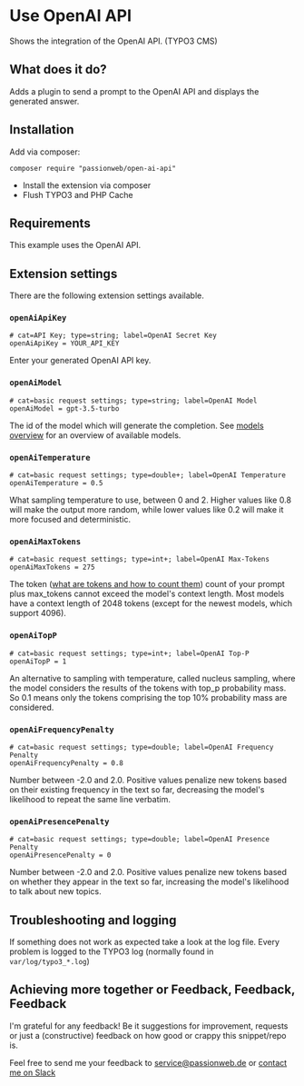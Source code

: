 # Use OpenAI API

Shows the integration of the OpenAI API. (TYPO3 CMS)

## What does it do?

Adds a plugin to send a prompt to the OpenAI API and displays the generated answer.

## Installation

Add via composer:

    composer require "passionweb/open-ai-api"

* Install the extension via composer
* Flush TYPO3 and PHP Cache

## Requirements

This example uses the OpenAI API.

## Extension settings

There are the following extension settings available.

### `openAiApiKey`

    # cat=API Key; type=string; label=OpenAI Secret Key
    openAiApiKey = YOUR_API_KEY

Enter your generated OpenAI API key.

### `openAiModel`

    # cat=basic request settings; type=string; label=OpenAI Model
    openAiModel = gpt-3.5-turbo

The id of the model which will generate the completion. See [models overview](https://platform.openai.com/docs/models/overview "models overview") for an overview of available models.

### `openAiTemperature`

    # cat=basic request settings; type=double+; label=OpenAI Temperature
    openAiTemperature = 0.5

What sampling temperature to use, between 0 and 2. Higher values like 0.8 will make the output more random, while lower values like 0.2 will make it more focused and deterministic.

### `openAiMaxTokens`

    # cat=basic request settings; type=int+; label=OpenAI Max-Tokens
    openAiMaxTokens = 275

The token ([what are tokens and how to count them](https://help.openai.com/en/articles/4936856-what-are-tokens-and-how-to-count-them#:~:text=Tokens%20can%20be%20thought%20of,spaces%20and%20even%20sub%2Dwords. "")) count of your prompt plus max_tokens cannot exceed the model's context length. Most models have a context length of 2048 tokens (except for the newest models, which support 4096).

### `openAiTopP`

    # cat=basic request settings; type=int+; label=OpenAI Top-P
    openAiTopP = 1

An alternative to sampling with temperature, called nucleus sampling, where the model considers the results of the tokens with top_p probability mass. So 0.1 means only the tokens comprising the top 10% probability mass are considered.

### `openAiFrequencyPenalty`

    # cat=basic request settings; type=double; label=OpenAI Frequency Penalty
    openAiFrequencyPenalty = 0.8

Number between -2.0 and 2.0. Positive values penalize new tokens based on their existing frequency in the text so far, decreasing the model's likelihood to repeat the same line verbatim.

### `openAiPresencePenalty`

    # cat=basic request settings; type=double; label=OpenAI Presence Penalty
    openAiPresencePenalty = 0

Number between -2.0 and 2.0. Positive values penalize new tokens based on whether they appear in the text so far, increasing the model's likelihood to talk about new topics.

## Troubleshooting and logging

If something does not work as expected take a look at the log file.
Every problem is logged to the TYPO3 log (normally found in `var/log/typo3_*.log`)

## Achieving more together or Feedback, Feedback, Feedback

I'm grateful for any feedback! Be it suggestions for improvement, requests or just a (constructive) feedback on how good or crappy this snippet/repo is.

Feel free to send me your feedback to [service@passionweb.de](mailto:service@passionweb.de "Send Feedback") or [contact me on Slack](https://typo3.slack.com/team/U02FG49J4TG "Contact me on Slack")
